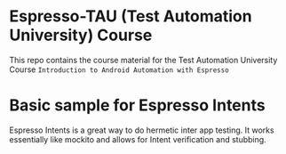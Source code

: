 # Espresso-TAU (Test Automation University) Course 

This repo contains the course material for the Test Automation University Course `Introduction to Android Automation with Espresso` 

# Basic sample for Espresso Intents

Espresso Intents is a great way to do hermetic inter app testing. It works essentially like mockito and allows for Intent
verification and stubbing.
